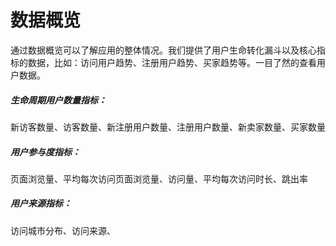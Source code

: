 # 数据概览

通过数据概览可以了解应用的整体情况。我们提供了用户生命转化漏斗以及核心指标的数据，比如：访问用户趋势、注册用户趋势、买家趋势等。一目了然的查看用户数据。

##### 生命周期用户数量指标：

新访客数量、访客数量、新注册用户数量、注册用户数量、新卖家数量、买家数量

##### 用户参与度指标：

页面浏览量、平均每次访问页面浏览量、访问量、平均每次访问时长、跳出率

##### 用户来源指标：

访问城市分布、访问来源、





